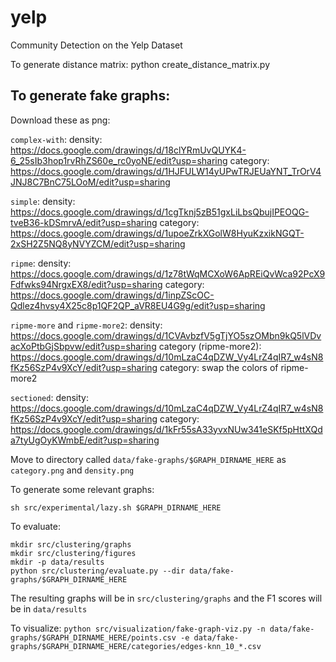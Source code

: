 # yelp
Community Detection on the Yelp Dataset

To generate distance matrix:
python create_distance_matrix.py

To generate fake graphs:
---
Download these as png:

`complex-with`:
density: https://docs.google.com/drawings/d/18clYRmUvQUYK4-6_25sIb3hop1rvRhZS60e_rc0yoNE/edit?usp=sharing
category: https://docs.google.com/drawings/d/1HJFULW14yUPwTRJEUaYNT_TrOrV4JNJ8C7BnC75LOoM/edit?usp=sharing

`simple`:
density: https://docs.google.com/drawings/d/1cgTknj5zB51gxLiLbsQbujIPEOQG-tveB36-kDSmrvA/edit?usp=sharing
category: https://docs.google.com/drawings/d/1upoeZrkXGolW8HyuKzxikNGQT-2xSH2Z5NQ8yNVYZCM/edit?usp=sharing

`ripme`:
density: https://docs.google.com/drawings/d/1z78tWqMCXoW6ApREiQvWca92PcX9Fdfwks94NrgxEX8/edit?usp=sharing
category: https://docs.google.com/drawings/d/1inpZScOC-Qdlez4hvsy4X25c8p1QF2QP_aVR8EU4G9g/edit?usp=sharing

`ripme-more` and `ripme-more2`:
density: https://docs.google.com/drawings/d/1CVAvbzfV5gTjYO5szOMbn9kQ5lVDvacXoPtbGjSbpvw/edit?usp=sharing
category (ripme-more2): https://docs.google.com/drawings/d/10mLzaC4qDZW_Vy4LrZ4qIR7_w4sN8fKz56SzP4v9XcY/edit?usp=sharing
category: swap the colors of ripme-more2

`sectioned`:
density: https://docs.google.com/drawings/d/10mLzaC4qDZW_Vy4LrZ4qIR7_w4sN8fKz56SzP4v9XcY/edit?usp=sharing
category: https://docs.google.com/drawings/d/1kFr55sA33yvxNUw341eSKf5pHttXQda7tyUgOyKWmbE/edit?usp=sharing

Move to directory called `data/fake-graphs/$GRAPH_DIRNAME_HERE` as `category.png` and `density.png`

To generate some relevant graphs:
```
sh src/experimental/lazy.sh $GRAPH_DIRNAME_HERE
```

To evaluate:
```
mkdir src/clustering/graphs
mkdir src/clustering/figures
mkdir -p data/results
python src/clustering/evaluate.py --dir data/fake-graphs/$GRAPH_DIRNAME_HERE
```
The resulting graphs will be in `src/clustering/graphs` and the F1 scores will be in `data/results`

To visualize:
`python src/visualization/fake-graph-viz.py -n data/fake-graphs/$GRAPH_DIRNAME_HERE/points.csv -e data/fake-graphs/$GRAPH_DIRNAME_HERE/categories/edges-knn_10_*.csv`
